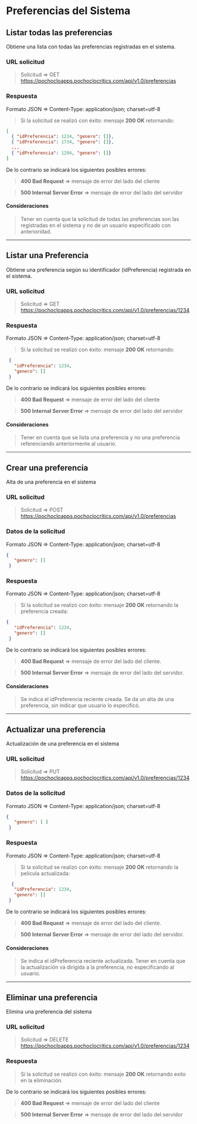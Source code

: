 # Preferencias del Sistema

## Listar todas las preferencias

Obtiene una lista con todas las preferencias registradas en el sistema.

### URL solicitud

> Solicitud => GET <https://pochocloapps.pochoclocritics.com/api/v1.0/preferencias>

### Respuesta

Formato JSON => Content-Type: application/json; charset=utf-8

>Si la solicitud se realizó con éxito: mensaje **200 OK** retornando:

```json
[
  { "idPreferencia": 1234, "genero": []},
  { "idPreferencia": 1734, "genero": []},
  ...
  { "idPreferencia": 1294, "genero": []}  
]
```

De lo contrario se indicará los siguientes posibles errores:

> **400 Bad Request** => mensaje de error del lado del cliente

> **500 Internal Server Error** => mensaje de error del lado del servidor

#### Consideraciones

> Tener en cuenta que la solicitud de todas las preferencias son las registradas en el sistema y no de un usuario especificado con anterioridad.

---

## Listar una Preferencia

Obtiene una preferencia según su identificador (idPreferencia)  registrada en el sistema.

### URL solicitud

> Solicitud => GET <https://pochocloapps.pochoclocritics.com/api/v1.0/preferencias/1234>

### Respuesta

Formato JSON => Content-Type: application/json; charset=utf-8

>Si la solicitud se realizó con éxito: mensaje **200 OK** retornando:

```json
 {
   "idPreferencia": 1234,
   "genero": []
 }
```

De lo contrario se indicará los siguientes posibles errores:

> **400 Bad Request** => mensaje de error del lado del cliente

> **500 Internal Server Error** => mensaje de error del lado del servidor

#### Consideraciones

> Tener en cuenta que se lista una preferencia y no una preferencia referenciando anteriormente al usuario.

---

## Crear una preferencia

Alta de una preferencia en el sistema

### URL solicitud

>Solicitud => POST  <https://pochocloapps.pochoclocritics.com/api/v1.0/preferencias>

### Datos de la solicitud

Formato JSON => Content-Type: application/json; charset=utf-8

```json
{  
   "genero": []
 }
```

### Respuesta

Formato JSON => Content-Type: application/json; charset=utf-8

>Si la solicitud se realizó con éxito: mensaje **200 OK** retornando la preferencia creada:

```json
{  
   "idPreferencia": 1234,
   "genero": []
 }
```

De lo contrario se indicará los siguientes posibles errores:

> **400 Bad Request** => mensaje de error del lado del cliente.

> **500 Internal Server Error** => mensaje de error del lado del servidor.

#### Consideraciones

> Se indica el idPreferencia reciente creada.
> Se da un alta de una preferencia, sin indicar que usuario lo especificó.

---

## Actualizar una preferencia

Actualización de una preferencia en el sistema

### URL solicitud

>Solicitud => PUT  <https://pochocloapps.pochoclocritics.com/api/v1.0/preferencias/1234>

### Datos de la solicitud

Formato JSON => Content-Type: application/json; charset=utf-8

```json
{  
   "genero": [ ]
 }
```

### Respuesta

Formato JSON => Content-Type: application/json; charset=utf-8

>Si la solicitud se realizó con éxito: mensaje **200 OK** retornando la pelicula actualizada:

```json
  {  
   "idPreferencia": 1234,
   "genero": []
 }
```

De lo contrario se indicará los siguientes posibles errores:

> **400 Bad Request** => mensaje de error del lado del cliente.

> **500 Internal Server Error** => mensaje de error del lado del servidor.

#### Consideraciones

> Se indica el idPreferencia reciente actualizada.
> Tener en cuenta que la actualización va dirigida a la preferencia, no especificando al usuario.

---

## Eliminar una preferencia

Elimina una preferencia del sistema

### URL solicitud

> Solicitud => DELETE  <https://pochocloapps.pochoclocritics.com/api/v1.0/preferencias/1234>

### Respuesta

> Si la solicitud se realizó con éxito: mensaje **200 OK** retornando exito en la eliminación.

De lo contrario se indicará los siguientes posibles errores:

> **400 Bad Request** => mensaje de error del lado del cliente

> **500 Internal Server Error** => mensaje de error del lado del servidor
